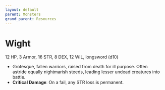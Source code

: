 ```yaml
---
layout: default
parent: Monsters
grand_parent: Resources
---
```


# Wight

12 HP, 3 Armor, 16 STR, 8 DEX, 12 WIL, longsword (d10)

- Grotesque, fallen warriors, raised from death for ill purpose. Often astride equally nightmarish steeds, leading lesser undead creatures into battle.
- **Critical Damage**: On a fail, any STR loss is permanent.
